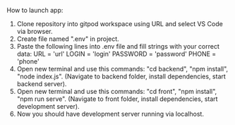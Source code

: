 How to launch app:
1. Clone repository into gitpod workspace using URL and select VS Code via browser.
2. Create file named ".env" in project.
3. Paste the following lines into .env file and fill strings with your correct data:
URL = 'url'
LOGIN = 'login'
PASSWORD = 'password'
PHONE = 'phone'
4. Open new terminal and use this commands: "cd backend", "npm install", "node index.js". (Navigate to backend folder, install dependencies, start backend server).
5. Open new terminal and use this commands: "cd front", "npm install", "npm run serve". (Navigate to front folder, install dependencies, start development server).
6. Now you should have development server running via localhost.
